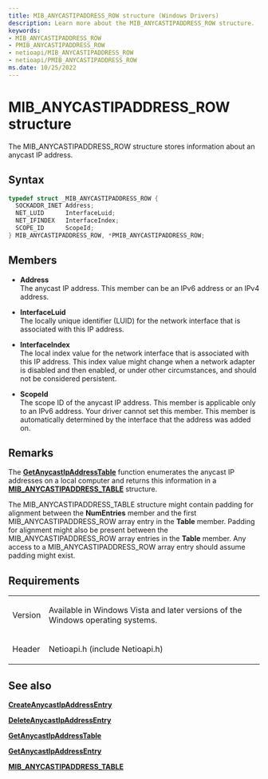 ```yaml
---
title: MIB_ANYCASTIPADDRESS_ROW structure (Windows Drivers)
description: Learn more about the MIB_ANYCASTIPADDRESS_ROW structure.
keywords:
- MIB_ANYCASTIPADDRESS_ROW
- PMIB_ANYCASTIPADDRESS_ROW
- netioapi/MIB_ANYCASTIPADDRESS_ROW
- netioapi/PMIB_ANYCASTIPADDRESS_ROW
ms.date: 10/25/2022
---
```


# MIB\_ANYCASTIPADDRESS\_ROW structure

The MIB\_ANYCASTIPADDRESS\_ROW structure stores information about an anycast IP address.

## Syntax

``` c++
typedef struct _MIB_ANYCASTIPADDRESS_ROW {
  SOCKADDR_INET Address;
  NET_LUID      InterfaceLuid;
  NET_IFINDEX   InterfaceIndex;
  SCOPE_ID      ScopeId;
} MIB_ANYCASTIPADDRESS_ROW, *PMIB_ANYCASTIPADDRESS_ROW;
```

## Members

- **Address**  
   The anycast IP address. This member can be an IPv6 address or an IPv4 address.

- **InterfaceLuid**  
   The locally unique identifier (LUID) for the network interface that is associated with this IP address.

- **InterfaceIndex**  
   The local index value for the network interface that is associated with this IP address. This index value might change when a network adapter is disabled and then enabled, or under other circumstances, and should not be considered persistent.

- **ScopeId**  
   The scope ID of the anycast IP address. This member is applicable only to an IPv6 address. Your driver cannot set this member. This member is automatically determined by the interface that the address was added on.

## Remarks

The [**GetAnycastIpAddressTable**](getanycastipaddresstable.md) function enumerates the anycast IP addresses on a local computer and returns this information in a [**MIB\_ANYCASTIPADDRESS\_TABLE**](mib-anycastipaddress-table.md) structure.

The MIB\_ANYCASTIPADDRESS\_TABLE structure might contain padding for alignment between the **NumEntries** member and the first MIB\_ANYCASTIPADDRESS\_ROW array entry in the **Table** member. Padding for alignment might also be present between the MIB\_ANYCASTIPADDRESS\_ROW array entries in the **Table** member. Any access to a MIB\_ANYCASTIPADDRESS\_ROW array entry should assume padding might exist.

## Requirements

<table>
<tbody>
<tr class="odd">
<td><p>Version</p></td>
<td><p>Available in Windows Vista and later versions of the Windows operating systems.</p></td>
</tr>
<tr class="even">
<td><p>Header</p></td>
<td>Netioapi.h (include Netioapi.h)</td>
</tr>
</tbody>
</table>

## See also

[**CreateAnycastIpAddressEntry**](createanycastipaddressentry.md)

[**DeleteAnycastIpAddressEntry**](deleteanycastipaddressentry.md)

[**GetAnycastIpAddressTable**](getanycastipaddresstable.md)

[**GetAnycastIpAddressEntry**](getanycastipaddressentry.md)

[**MIB\_ANYCASTIPADDRESS\_TABLE**](mib-anycastipaddress-table.md)
